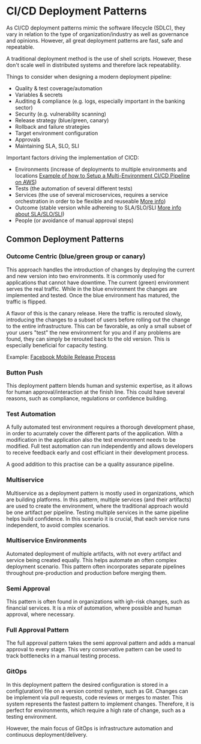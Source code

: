 # CI/CD Deployment Patterns

As CI/CD deployment patterns mimic the software lifecycle (SDLC), they vary in relation to the type of organization/industry as well as governance and opinions.
However, all great deployment patterns are fast, safe and repeatable.

A traditional deployment method is the use of shell scripts. However, these don't scale well in distributed systems and therefore lack repeatability.

Things to consider when designing a modern deployment pipeline:

- Quality & test coverage/automation
- Variables & secrets
- Auditing & compliance (e.g. logs, especially important in the banking sector)
- Security (e.g. vulnerability scanning)
- Release strategy (blue/green, canary)
- Rollback and failure strategies
- Target environment configuration
- Approvals
- Maintaining SLA, SLO, SLI

Important factors driving the implementation of CICD:

- Environments (increase of deployments to multiple environments and locations [Example of how to Setup a Multi-Environment CI/CD Pipeline on AWS](https://www.phdata.io/blog/setting-up-multi-environments-cicd-pipelines-on-aws/))
- Tests (the automation of several different tests)
- Services (the use of several microservices, requires a service orchestration in order to be flexible and reuseable [More info](https://cloudify.co/blog/why-service-orchestration-matters/))
- Outcome (stable version while adhereing to SLA/SLO/SLI [More info about SLA/SLO/SLI](https://www.atlassian.com/incident-management/kpis/sla-vs-slo-vs-sli))
- People (or avoidance of manual approval steps)

## Common Deployment Patterns

### Outcome Centric (blue/green group or canary)

This approach handles the introduction of changes by deploying the current and new version into two environments. It is commonly used for applications that cannot have downtime. The current (green) environment serves the real traffic. While in the blue environment the changes are implemented and tested. Once the blue environment has matured, the traffic is flipped.

A flavor of this is the canary release. Here the traffic is rerouted slowly, introducing the changes to a subset of users before rolling out the change to the entire infrastructure. This can be favorable, as only a small subset of your users "test" the new environment for you and if any problems are found, they can simply be rerouted back to the old version. This is especially beneficial for capacity testing.

Example: [Facebook Mobile Release Process](https://www.infoq.com/presentations/Facebook-Release-Process/)

### Button Push

This deployment pattern blends human and systemic expertise, as it allows for human approval/interaction at the finish line. This could have several reasons, such as compliance, regulations or confidence building.

### Test Automation

A fully automated test environment requires a thorough development phase, in order to acurrately cover the different parts of the application. With a modification in the application also the test environment needs to be modified. Full test automation can run independently and allows developers to receive feedback early and cost efficiant in their development process.

A good addition to this practise can be a quality assurance pipeline.

### Multiservice

Multiservice as a deployment pattern is mostly used in organizations, which are building platforms.
In this pattern, multiple services (and their artifacts) are used to create the environment, where the traditional approach would be one artifact per pipeline.
Testing multiple services in the same pipeline helps build confidence.
In this scenario it is crucial, that each service runs independent, to avoid complex scenarios.

### Multiservice Environments

Automated deployment of multiple artifacts, with not every artifact and service being created equally. This helps automate an often complex deployment scenario.
This pattern often incorporates separate pipelines throughout pre-production and production before merging them.

### Semi Approval

This pattern is often found in organizations with igh-risk changes, such as financial services.
It is a mix of automation, where possible and human approval, where necessary.

### Full Approval Pattern

The full approval pattern takes the semi approval pattern and adds a manual approval to every stage. This very conservative pattern can be used to track bottlenecks in a manual testing process.

### GitOps

In this deployment pattern the desired configuration is stored in a config(uration) file on a version control system, such as Git. Changes can be implement via pull requests, code reviews or merges to master. This system represents the fastest pattern to implement changes.
Therefore, it is perfect for environments, which require a high rate of change, such as a testing environment.

However, the main focus of GitOps is infrastructure automation and continuous deployment/delivery.
